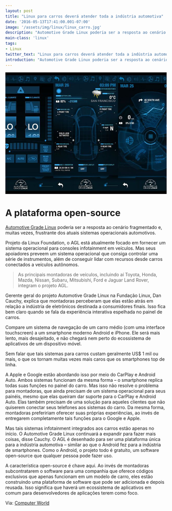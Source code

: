 ```yaml
---
layout: post
title: "Linux para carros deverá atender toda a indústria automotiva"
date: '2016-05-13T17:41:00.001-07:00'
image: '/assets/img/linux/linux_carro.jpg'
description: "Automotive Grade Linux poderia ser a resposta ao cenário fragmentado e, muitas vezes, frustrante dos atuais sistemas operacionais automotivos."
main-class: 'linux'
tags:
- Linux
twitter_text: "Linux para carros deverá atender toda a indústria automotiva"
introduction: "Automotive Grade Linux poderia ser a resposta ao cenário fragmentado e, muitas vezes, frustrante dos atuais sistemas operacionais automotivos."
---
```


![Blog_Linux Carros](/assets/img/linux/linux_carro.jpg "Linux Carros")

# A plataforma open-source

[Automotive Grade Linux](https://www.automotivelinux.org/) poderia ser a resposta ao cenário fragmentado e, muitas vezes, frustrante dos atuais sistemas operacionais automotivos.

Projeto da Linux Foundation, o AGL está atualmente focado em fornecer um sistema operacional para consoles infotainment em veículos. Mas seus apoiadores preveem um sistema operacional que consiga controlar uma série de instrumentos, além de conseguir lidar com recursos desde carros conectados a veículos autônomos. 

> As principais montadoras de veículos, incluindo aí Toyota, Honda, Mazda, Nissan, Subaru, Mitsubishi, Ford e Jaguar Land Rover, integram o projeto AGL.

Gerente geral do projeto Automotive Grade Linux na Fundação Linux, Dan Cauchy, explica que montadoras perceberam que elas estão atrás em relação a indústria de eletrônicos destinada a consumidores finais. Isso fica bem claro quando se fala da experiência interativa espelhada no painel de carros. 

Compare um sistema de navegação de um carro médio (com uma interface touchscreen) a um smartphone moderno Android e iPhone. Ele será mais lento, mais desajeitado, e não chegará nem perto do ecossistema de aplicativos de um dispositivo móvel. 

Sem falar que tais sistemas para carros custam geralmente US$ 1 mil ou mais, o que os tornam muitas vezes mais caros que os smartphones top de linha. 

A Apple e Google estão abordando isso por meio do CarPlay e Android Auto. Ambos sistemas funcionam da mesma forma – o smartphone replica todas suas funções no painel do carro. Mas isso não resolve o problema para montadoras, que ainda precisam de um sistema operacional para seus painéis, mesmo que elas queiram dar suporte para o CarPlay e Android Auto. Elas também precisam de uma solução para aqueles clientes que não quiserem conectar seus telefones aos sistemas do carro. Da mesma forma, montadoras prefeririam oferecer suas próprias experiências, ao invés de entregarem completamente tais funções para o Google e Apple. 

Mas tais sistemas infotainment integrados aos carros estão apenas no início. O Automotive Grade Linux continuará a expandir para fazer mais coisas, disse Cauchy. O AGL é desenhado para ser uma plataforma única para a indústria automotiva – similar ao que o Android fez para a indústria de smartphones. Como o Android, o projeto todo é gratuito, um software open-source que qualquer pessoa pode fazer uso. 

A característica open-source é chave aqui. Ao invés de montadoras subcontratarem o software para uma companhia que oferece códigos exclusivos que apenas funcionam em um modelo de carro, eles estão construindo uma plataforma de software que pode ser adicionada e depois reusada. Isso significa que haverá um ecossistema de aplicativos em comum para desenvolvedores de aplicações terem como foco.


Via: [Computer World](http://computerworld.com.br/linux-para-carros-devera-atender-toda-industria-automotiva)
